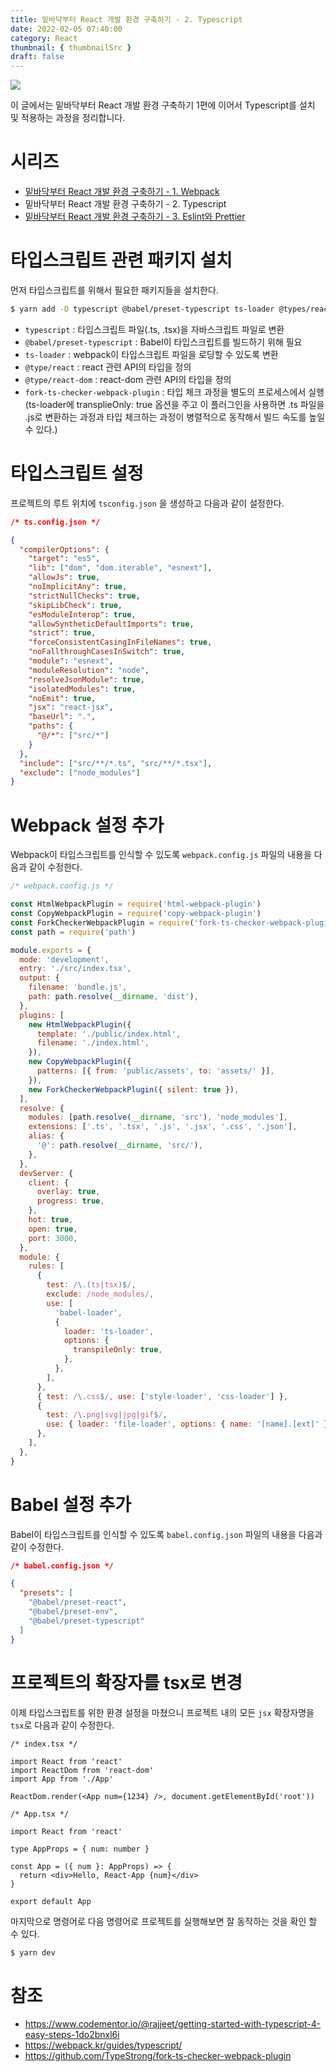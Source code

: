 ```yaml
---
title: 밑바닥부터 React 개발 환경 구축하기 - 2. Typescript
date: 2022-02-05 07:40:00
category: React
thumbnail: { thumbnailSrc }
draft: false
---
```


![](./images/thumbNails/React.gif)

이 글에서는 밑바닥부터 React 개발 환경 구축하기 1편에 이어서 Typescript를 설치 및 적용하는 과정을 정리합니다.

# 시리즈

- [밑바닥부터 React 개발 환경 구축하기 - 1. Webpack](https://leo-xee.github.io/React/react-setup-webpack/)
- 밑바닥부터 React 개발 환경 구축하기 - 2. Typescript
- [밑바닥부터 React 개발 환경 구축하기 - 3. Eslint와 Prettier](https://leo-xee.github.io/React/react-setup-eslint/)

# 타입스크립트 관련 패키지 설치

먼저 타입스크립트를 위해서 필요한 패키지들을 설치한다.

```bash
$ yarn add -D typescript @babel/preset-typescript ts-loader @types/react @types/react-dom fork-ts-checker-webpack-plugin
```

- `typescript` : 타입스크립트 파일(.ts, .tsx)을 자바스크립트 파일로 변환
- `@babel/preset-typescript` : Babel이 타입스크립트를 빌드하기 위해 필요
- `ts-loader` : webpack이 타입스크립트 파일을 로딩할 수 있도록 변환
- `@type/react` : react 관련 API의 타입을 정의
- `@type/react-dom` : react-dom 관련 API의 타입을 정의
- `fork-ts-checker-webpack-plugin` : 타입 체크 과정을 별도의 프로세스에서 실행
  (ts-loader에 transplieOnly: true 옵션을 주고 이 플러그인을 사용하면 .ts 파일을 .js로 변환하는 과정과 타입 체크하는 과정이 병렬적으로 동작해서 빌드 속도를 높일 수 있다.)

# 타입스크립트 설정

프로젝트의 루트 위치에 `tsconfig.json` 을 생성하고 다음과 같이 설정한다.

```json
/* ts.config.json */

{
  "compilerOptions": {
    "target": "es5",
    "lib": ["dom", "dom.iterable", "esnext"],
    "allowJs": true,
    "noImplicitAny": true,
    "strictNullChecks": true,
    "skipLibCheck": true,
    "esModuleInterop": true,
    "allowSyntheticDefaultImports": true,
    "strict": true,
    "forceConsistentCasingInFileNames": true,
    "noFallthroughCasesInSwitch": true,
    "module": "esnext",
    "moduleResolution": "node",
    "resolveJsonModule": true,
    "isolatedModules": true,
    "noEmit": true,
    "jsx": "react-jsx",
    "baseUrl": ".",
    "paths": {
      "@/*": ["src/*"]
    }
  },
  "include": ["src/**/*.ts", "src/**/*.tsx"],
  "exclude": ["node_modules"]
}
```

# Webpack 설정 추가

Webpack이 타입스크립트를 인식할 수 있도록 `webpack.config.js` 파일의 내용을 다음과 같이 수정한다.

```js
/* webpack.config.js */

const HtmlWebpackPlugin = require('html-webpack-plugin')
const CopyWebpackPlugin = require('copy-webpack-plugin')
const ForkCheckerWebpackPlugin = require('fork-ts-checker-webpack-plugin')
const path = require('path')

module.exports = {
  mode: 'development',
  entry: './src/index.tsx',
  output: {
    filename: 'bundle.js',
    path: path.resolve(__dirname, 'dist'),
  },
  plugins: [
    new HtmlWebpackPlugin({
      template: './public/index.html',
      filename: './index.html',
    }),
    new CopyWebpackPlugin({
      patterns: [{ from: 'public/assets', to: 'assets/' }],
    }),
    new ForkCheckerWebpackPlugin({ silent: true }),
  ],
  resolve: {
    modules: [path.resolve(__dirname, 'src'), 'node_modules'],
    extensions: ['.ts', '.tsx', '.js', '.jsx', '.css', '.json'],
    alias: {
      '@': path.resolve(__dirname, 'src/'),
    },
  },
  devServer: {
    client: {
      overlay: true,
      progress: true,
    },
    hot: true,
    open: true,
    port: 3000,
  },
  module: {
    rules: [
      {
        test: /\.(ts|tsx)$/,
        exclude: /node_modules/,
        use: [
          'babel-loader',
          {
            loader: 'ts-loader',
            options: {
              transpileOnly: true,
            },
          },
        ],
      },
      { test: /\.css$/, use: ['style-loader', 'css-loader'] },
      {
        test: /\.png|svg|jpg|gif$/,
        use: { loader: 'file-loader', options: { name: '[name].[ext]' } },
      },
    ],
  },
}
```

# Babel 설정 추가

Babel이 타입스크립트를 인식할 수 있도록 `babel.config.json` 파일의 내용을 다음과 같이 수정한다.

```json
/* babel.config.json */

{
  "presets": [
    "@babel/preset-react",
    "@babel/preset-env",
    "@babel/preset-typescript"
  ]
}
```

# 프로젝트의 확장자를 tsx로 변경

이제 타입스크립트를 위한 환경 설정을 마쳤으니 프로젝트 내의 모든 `jsx` 확장자명을 `tsx`로 다음과 같이 수정한다.

```tsx
/* index.tsx */

import React from 'react'
import ReactDom from 'react-dom'
import App from './App'

ReactDom.render(<App num={1234} />, document.getElementById('root'))
```

```tsx
/* App.tsx */

import React from 'react'

type AppProps = { num: number }

const App = ({ num }: AppProps) => {
  return <div>Hello, React-App {num}</div>
}

export default App
```

마지막으로 명령어로 다음 명령어로 프로젝트를 실행해보면 잘 동작하는 것을 확인 할 수 있다.

```bash
$ yarn dev
```

# 참조

- https://www.codementor.io/@rajjeet/getting-started-with-typescript-4-easy-steps-1do2bnxl6i
- https://webpack.kr/guides/typescript/
- https://github.com/TypeStrong/fork-ts-checker-webpack-plugin

<br/>
